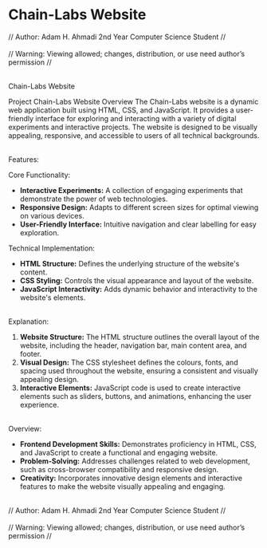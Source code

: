 # Chain-Labs Website

// Author: Adam H. Ahmadi 2nd Year Computer Science Student // <br> <br>
// Warning: Viewing allowed; changes, distribution, or use need author’s permission // 

<br> Chain-Labs Website

Project Chain-Labs Website Overview The Chain-Labs website is a dynamic web application built using HTML, CSS, and JavaScript. It provides a user-friendly interface for exploring and interacting with a variety of digital experiments and interactive projects. The website is designed to be visually appealing, responsive, and accessible to users of all technical backgrounds.

<br> Features:

Core Functionality:

* **Interactive Experiments:** A collection of engaging experiments that demonstrate the power of web technologies.
* **Responsive Design:** Adapts to different screen sizes for optimal viewing on various devices.
* **User-Friendly Interface:** Intuitive navigation and clear labelling for easy exploration.

Technical Implementation:

* **HTML Structure:** Defines the underlying structure of the website's content.
* **CSS Styling:** Controls the visual appearance and layout of the website.
* **JavaScript Interactivity:** Adds dynamic behavior and interactivity to the website's elements.

<br> Explanation:

1. **Website Structure:** The HTML structure outlines the overall layout of the website, including the header, navigation bar, main content area, and footer.
2. **Visual Design:** The CSS stylesheet defines the colours, fonts, and spacing used throughout the website, ensuring a consistent and visually appealing design.
3. **Interactive Elements:** JavaScript code is used to create interactive elements such as sliders, buttons, and animations, enhancing the user experience.

<br> Overview:

* **Frontend Development Skills:** Demonstrates proficiency in HTML, CSS, and JavaScript to create a functional and engaging website.
* **Problem-Solving:** Addresses challenges related to web development, such as cross-browser compatibility and responsive design.
* **Creativity:** Incorporates innovative design elements and interactive features to make the website visually appealing and engaging.

<br>
// Author: Adam H. Ahmadi 2nd Year Computer Science Student // <br> <br>
// Warning: Viewing allowed; changes, distribution, or use need author’s permission // 
